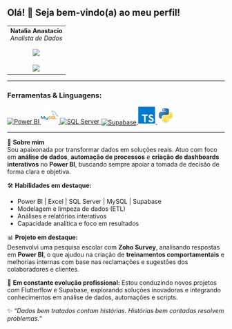 ## Olá! 👋 Seja bem-vindo(a) ao meu perfil!

<table align="center">
  <tr>
    <td align="center">
      <strong>Natalia Anastacio</strong><br/>
      <em>Analista de Dados</em><br/><br/>
      <a href="https://github.com/NatyAnalytcs-1">
        <img src="https://img.shields.io/badge/GitHub-NatyAnalytcs--1-black?style=for-the-badge&logo=github" />
      </a>
      <br/><br/>
      <a href="https://www.linkedin.com/in/nataliaanastacio">
        <img src="https://img.shields.io/badge/LinkedIn-nataliaanastacio-blue?style=for-the-badge&logo=linkedin" />
      </a>
    </td>
  </tr>
</table>

---

<h3 align="left">Ferramentas & Linguagens:</h3>
<p align="left">
  <!-- Power BI -->
  <a href="https://powerbi.microsoft.com/" target="_blank" rel="noreferrer">
    <img src="https://upload.wikimedia.org/wikipedia/commons/c/cf/New_Power_BI_Logo.svg" alt="Power BI" width="40" height="40"/>
  </a>

  <!-- MySQL -->
  <a href="https://www.mysql.com/" target="_blank" rel="noreferrer">
    <img src="https://raw.githubusercontent.com/devicons/devicon/master/icons/mysql/mysql-original-wordmark.svg" alt="MySQL" width="40" height="40"/>
  </a>

  <!-- SQL Server -->
  <a href="https://www.microsoft.com/sql-server" target="_blank" rel="noreferrer">
    <img src="https://www.svgrepo.com/show/303229/microsoft-sql-server-logo.svg" alt="SQL Server" width="40" height="40"/>
  </a>

<a href="https://supabase.com/" target="_blank" rel="noreferrer">
  <img src="https://cdn.jsdelivr.net/npm/simple-icons@15.9.0/icons/supabase.svg"
       alt="Supabase" width="40" height="40" style="vertical-align:middle;">
</a>

  <!-- TypeScript -->
  <a href="https://www.typescriptlang.org/" target="_blank" rel="noreferrer">
    <img src="https://raw.githubusercontent.com/devicons/devicon/master/icons/typescript/typescript-original.svg" alt="TypeScript " width="40" height="40"/>
  </a>


  <!-- Python -->
  <a href="https://www.python.org/" target="_blank" rel="noreferrer">
    <img src="https://raw.githubusercontent.com/devicons/devicon/master/icons/python/python-original.svg" alt="Python" width="40" height="40"/>
  </a>
</p>


---
🎯 **Sobre mim**  
Sou apaixonada por transformar dados em soluções reais. Atuo com foco em **análise de dados**, **automação de processos** e **criação de dashboards interativos** no **Power BI**, buscando sempre apoiar a tomada de decisão de forma clara e objetiva.

🛠️ **Habilidades em destaque:**
- Power BI | Excel | SQL Server | MySQL  | Supabase
- Modelagem e limpeza de dados (ETL)  
- Análises e relatórios interativos  
- Capacidade analítica e foco em resultados  

📊 **Projeto em destaque:**  
Desenvolvi uma pesquisa escolar com **Zoho Survey**, analisando respostas em **Power BI**, o que ajudou na criação de **treinamentos comportamentais** e melhorias internas com base nas reclamações e sugestões dos colaboradores e clientes.


🚀 **Em constante evolução profissional:** 
Estou conduzindo novos projetos com Flutterflow e Supabase, explorando soluções inovadoras e integrando conhecimentos em análise de dados, automações e scripts.



✨ *“Dados bem tratados contam histórias. Histórias bem contadas resolvem problemas.”*  
